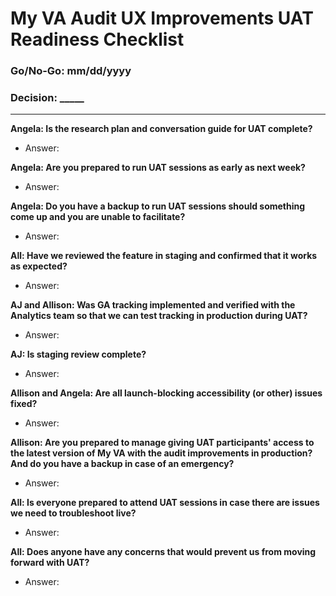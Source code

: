# My VA Audit UX Improvements UAT Readiness Checklist

### Go/No-Go: mm/dd/yyyy

### Decision: _____ 

---

**Angela: Is the research plan and conversation guide for UAT complete?**
- Answer: 

**Angela: Are you prepared to run UAT sessions as early as next week?**
- Answer: 

**Angela: Do you have a backup to run UAT sessions should something come up and you are unable to facilitate?**
- Answer: 

**All: Have we reviewed the feature in staging and confirmed that it works as expected?**
- Answer: 

**AJ and Allison: Was GA tracking implemented and verified with the Analytics team so that we can test tracking in production during UAT?**
- Answer: 

**AJ: Is staging review complete?**
- Answer: 

**Allison and Angela: Are all launch-blocking accessibility (or other) issues fixed?**
- Answer: 

**Allison: Are you prepared to manage giving UAT participants' access to the latest version of My VA with the audit improvements in production? And do you have a backup in case of an emergency?**
- Answer: 

**All: Is everyone prepared to attend UAT sessions in case there are issues we need to troubleshoot live?**
- Answer:

**All: Does anyone have any concerns that would prevent us from moving forward with UAT?**
- Answer:  
